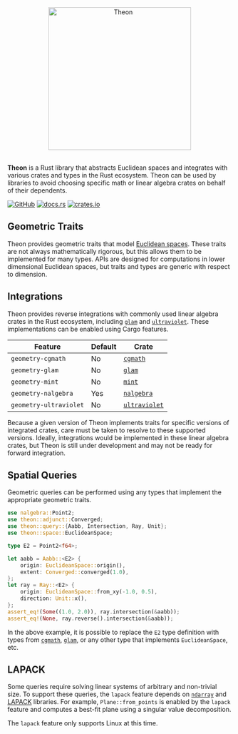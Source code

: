 <div align="center">
    <img alt="Theon" src="https://raw.githubusercontent.com/olson-sean-k/theon/master/doc/theon.svg?sanitize=true" width="320"/>
</div>
<br/>

**Theon** is a Rust library that abstracts Euclidean spaces and integrates with
various crates and types in the Rust ecosystem. Theon can be used by libraries
to avoid choosing specific math or linear algebra crates on behalf of their
dependents.

[![GitHub](https://img.shields.io/badge/GitHub-olson--sean--k/theon-8da0cb?logo=github&style=for-the-badge)](https://github.com/olson-sean-k/theon)
[![docs.rs](https://img.shields.io/badge/docs.rs-theon-66c2a5?logo=rust&style=for-the-badge)](https://docs.rs/theon)
[![crates.io](https://img.shields.io/crates/v/theon.svg?logo=rust&style=for-the-badge)](https://crates.io/crates/theon)

## Geometric Traits

Theon provides geometric traits that model [Euclidean spaces][space]. These
traits are not always mathematically rigorous, but this allows them to be
implemented for many types. APIs are designed for computations in lower
dimensional Euclidean spaces, but traits and types are generic with respect to
dimension.

## Integrations

Theon provides reverse integrations with commonly used linear algebra crates in
the Rust ecosystem, including [`glam`] and [`ultraviolet`]. These
implementations can be enabled using Cargo features.

| Feature                | Default | Crate           |
|------------------------|---------|-----------------|
| `geometry-cgmath`      | No      | [`cgmath`]      |
| `geometry-glam`        | No      | [`glam`]        |
| `geometry-mint`        | No      | [`mint`]        |
| `geometry-nalgebra`    | Yes     | [`nalgebra`]    |
| `geometry-ultraviolet` | No      | [`ultraviolet`] |

Because a given version of Theon implements traits for specific versions of
integrated crates, care must be taken to resolve to these supported versions.
Ideally, integrations would be implemented in these linear algebra crates, but
Theon is still under development and may not be ready for forward integration.

## Spatial Queries

Geometric queries can be performed using any types that implement the
appropriate geometric traits.

```rust
use nalgebra::Point2;
use theon::adjunct::Converged;
use theon::query::{Aabb, Intersection, Ray, Unit};
use theon::space::EuclideanSpace;

type E2 = Point2<f64>;

let aabb = Aabb::<E2> {
    origin: EuclideanSpace::origin(),
    extent: Converged::converged(1.0),
};
let ray = Ray::<E2> {
    origin: EuclideanSpace::from_xy(-1.0, 0.5),
    direction: Unit::x(),
};
assert_eq!(Some((1.0, 2.0)), ray.intersection(&aabb));
assert_eq!(None, ray.reverse().intersection(&aabb));
```

In the above example, it is possible to replace the `E2` type definition with
types from [`cgmath`], [`glam`], or any other type that implements
`EuclideanSpace`, etc.

## LAPACK

Some queries require solving linear systems of arbitrary and non-trivial size.
To support these queries, the `lapack` feature depends on [`ndarray`] and
[LAPACK][lapack] libraries. For example, `Plane::from_points` is enabled by the
`lapack` feature and computes a best-fit plane using a singular value
decomposition.

The `lapack` feature only supports Linux at this time.

[space]: https://en.wikipedia.org/wiki/euclidean_space
[lapack]: https://en.wikipedia.org/wiki/lapack

[`cgmath`]: https://crates.io/crates/cgmath
[`glam`]: https://crates.io/crates/glam
[`mint`]: https://crates.io/crates/mint
[`nalgebra`]: https://crates.io/crates/nalgebra
[`ndarray`]: https://crates.io/crates/ndarray
[`ultraviolet`]: https://crates.io/crates/ultraviolet
